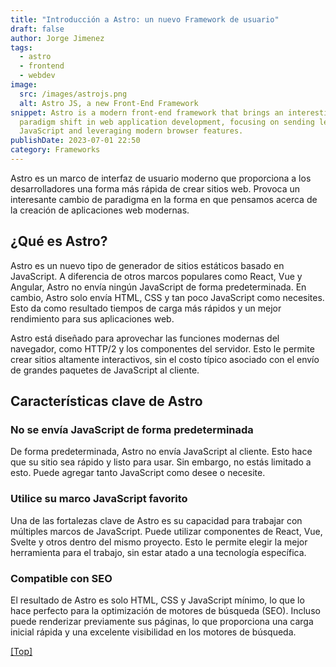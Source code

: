 ```yaml
---
title: "Introducción a Astro: un nuevo Framework de usuario"
draft: false
author: Jorge Jimenez
tags:
  - astro
  - frontend
  - webdev
image:
  src: /images/astrojs.png
  alt: Astro JS, a new Front-End Framework
snippet: Astro is a modern front-end framework that brings an interesting
  paradigm shift in web application development, focusing on sending less
  JavaScript and leveraging modern browser features.
publishDate: 2023-07-01 22:50
category: Frameworks
---
```

Astro es un marco de interfaz de usuario moderno que proporciona a los desarrolladores una forma más rápida de crear sitios web. Provoca un interesante cambio de paradigma en la forma en que pensamos acerca de la creación de aplicaciones web modernas.

## ¿Qué es Astro?

Astro es un nuevo tipo de generador de sitios estáticos basado en JavaScript. A diferencia de otros marcos populares como React, Vue y Angular, Astro no envía ningún JavaScript de forma predeterminada. En cambio, Astro solo envía HTML, CSS y tan poco JavaScript como necesites. Esto da como resultado tiempos de carga más rápidos y un mejor rendimiento para sus aplicaciones web.

Astro está diseñado para aprovechar las funciones modernas del navegador, como HTTP/2 y los componentes del servidor. Esto le permite crear sitios altamente interactivos, sin el costo típico asociado con el envío de grandes paquetes de JavaScript al cliente.


## Características clave de Astro


### No se envía JavaScript de forma predeterminada

De forma predeterminada, Astro no envía JavaScript al cliente. Esto hace que su sitio sea rápido y listo para usar. Sin embargo, no estás limitado a esto. Puede agregar tanto JavaScript como desee o necesite.


### Utilice su marco JavaScript favorito

Una de las fortalezas clave de Astro es su capacidad para trabajar con múltiples marcos de JavaScript. Puede utilizar componentes de React, Vue, Svelte y otros dentro del mismo proyecto. Esto le permite elegir la mejor herramienta para el trabajo, sin estar atado a una tecnología específica.


### Compatible con SEO

El resultado de Astro es solo HTML, CSS y JavaScript mínimo, lo que lo hace perfecto para la optimización de motores de búsqueda (SEO). Incluso puede renderizar previamente sus páginas, lo que proporciona una carga inicial rápida y una excelente visibilidad en los motores de búsqueda.

<a href="#top">[Top]</a>